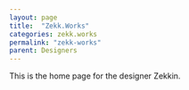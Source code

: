 ```yaml
---
layout: page
title:  "Zekk.Works"
categories: zekk.works
permalink: "zekk-works"
parent: Designers
---
```

This is the home page for the designer Zekkin.
